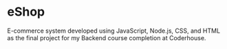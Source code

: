 # eShop
E-commerce system developed using JavaScript, Node.js, CSS, and HTML as the final project for my Backend course completion at Coderhouse.
